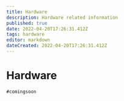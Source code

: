 ```yaml
---
title: Hardware
description: Hardware related information
published: true
date: 2022-04-20T17:26:31.412Z
tags: hardware
editor: markdown
dateCreated: 2022-04-20T17:26:31.412Z
---
```


# Hardware

`#comingsoon`